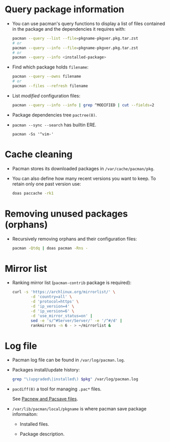 # Query package information

- You can use pacman's query functions to display a list of files contained in
  the package and the dependencies it requires with:

  ```bash
  pacman --query --list --file=pkgname-pkgver.pkg.tar.zst
  # or
  pacman --query --info --file=pkgname-pkgver.pkg.tar.zst
  # or
  pacman --query --info <installed-package>
  ```

- Find which package holds `filename`:

  ```bash
  pacman --query --owns filename
  # or
  pacman --files --refresh filename
  ```

- List *modified* configuration files:

  ```bash
  pacman --query --info --info | grep ^MODIFIED | cut --fields=2
  ```

- Package dependencies tree `pactree(8)`.

- `pacman --sync --search` has builtin ERE.

  `pacman -Ss '^vim-'`

# Cache cleaning

- Pacman stores its downloaded packages in `/var/cache/pacman/pkg`.

- You can also define how many recent versions you want to keep. To retain only
  one past version use:

  ```bash
  doas paccache -rk1
  ```

# Removing unused packages (orphans)

- Recursively removing orphans and their configuration files:

    ```bash
    pacman -Qtdq | doas pacman -Rns -
    ```

# Mirror list

- Ranking mirror list (`pacman-contrib` package is required):

  ```bash
  curl -s 'https://archlinux.org/mirrorlist/' \
          -d 'country=all' \
          -d 'protocol=https' \
          -d 'ip_version=4' \
          -d 'ip_version=6' \
          -d 'use_mirror_status=on' |
          sed -e 's/^#Server/Server/' -e '/^#/d' |
          rankmirrors -n 6 - > ~/mirrorlist &
  ```

# Log file

- Pacman log file can be found in `/var/log/pacman.log`.

- Packages install/update history:

  ```bash
  grep "\(upgraded\|installed\) $pkg" /var/log/pacman.log
  ```

- `pacdiff(8)` a tool for managing `.pac*` files.

  See [Pacnew and Pacsave files](https://wiki.archlinux.org/title/Pacnew_and_Pacsave_files).

- `/var/lib/pacman/local/pkgname` is where pacman save package
  informaiton:

  + Installed files.

  + Package description.
